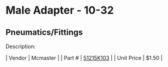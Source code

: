 # Male Adapter - 10-32
## Pneumatics/Fittings
Description: 	 

| Vendor | Mcmaster | 
| Part # | [51215K103](http://www.mcmaster.com/) | 
| Unit Price | $1.50 | 
